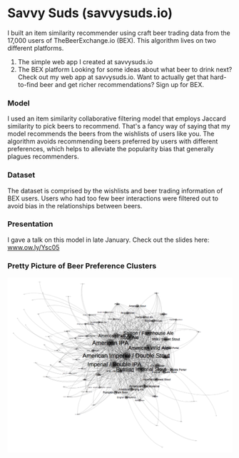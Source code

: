 # Savvy Suds (savvysuds.io)
I built an item similarity recommender using craft beer trading data from the 17,000 users of TheBeerExchange.io (BEX). This algorithm lives on two different platforms. 
1. The simple web app I created at savvysuds.io
2. The BEX platform
Looking for some ideas about what beer to drink next? Check out my web app at savvysuds.io. Want to actually get that hard-to-find beer and get richer recommendations? Sign up for BEX.

### Model
I used an item similarity collaborative filtering model that employs Jaccard similarity to pick beers to recommend. That's a fancy way of saying that my model recommends the beers from the wishlists of users like you. The algorithm avoids recommending beers preferred by users with different preferences, which helps to alleviate the popularity bias that generally plagues recommenders.

### Dataset
The dataset is comprised by the wishlists and beer trading information of BEX users. Users who had too few beer interactions were filtered out to avoid bias in the relationships between beers.

### Presentation
I gave a talk on this model in late January. Check out the slides here: www.ow.ly/Ysc05

### Pretty Picture of Beer Preference Clusters
![graph](/other/clusters.png)
